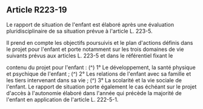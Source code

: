 ## Article R223-19

Le rapport de situation de l'enfant est élaboré après une évaluation pluridisciplinaire de sa situation prévue à
l'article L. 223-5.

Il prend en compte les objectifs poursuivis et le plan d'actions définis dans le projet pour l'enfant et porte
notamment sur les trois domaines de vie suivants prévus aux articles L. 223-5 et dans le référentiel fixant le

contenu du projet pour l'enfant : (^)
1° Le développement, la santé physique et psychique de l'enfant ; (^)
2° Les relations de l'enfant avec sa famille et les tiers intervenant dans sa vie ; (^)
3° La scolarité et la vie sociale de l'enfant.
Le rapport de situation porte également le cas échéant sur le projet d'accès à l'autonomie élaboré dans l'année
qui précède la majorité de l'enfant en application de l'article L. 222-5-1.

